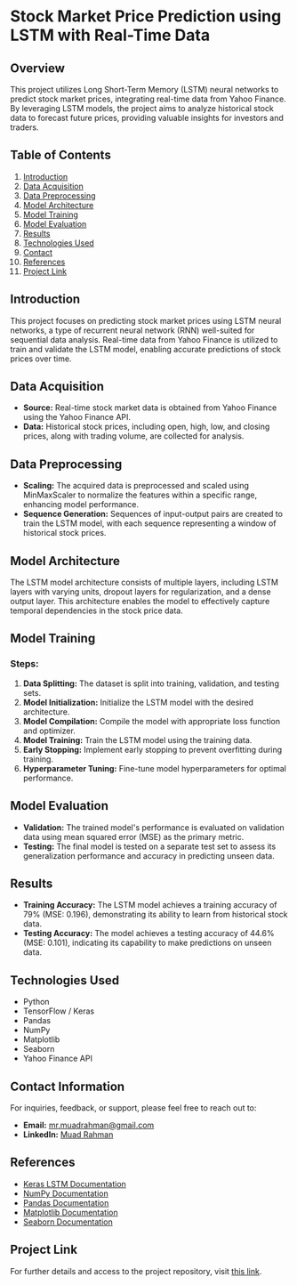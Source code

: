 # Stock Market Price Prediction using LSTM with Real-Time Data

## Overview

This project utilizes Long Short-Term Memory (LSTM) neural networks to predict stock market prices, integrating real-time data from Yahoo Finance. By leveraging LSTM models, the project aims to analyze historical stock data to forecast future prices, providing valuable insights for investors and traders.

## Table of Contents

1. [Introduction](#introduction)
2. [Data Acquisition](#data-acquisition)
3. [Data Preprocessing](#data-preprocessing)
4. [Model Architecture](#model-architecture)
5. [Model Training](#model-training)
6. [Model Evaluation](#model-evaluation)
7. [Results](#results)
8. [Technologies Used](#technologies-used)
9. [Contact](#contact)
10. [References](#references)
11. [Project Link](#project-link)

## Introduction

This project focuses on predicting stock market prices using LSTM neural networks, a type of recurrent neural network (RNN) well-suited for sequential data analysis. Real-time data from Yahoo Finance is utilized to train and validate the LSTM model, enabling accurate predictions of stock prices over time.

## Data Acquisition

- **Source:** Real-time stock market data is obtained from Yahoo Finance using the Yahoo Finance API.
- **Data:** Historical stock prices, including open, high, low, and closing prices, along with trading volume, are collected for analysis.

## Data Preprocessing

- **Scaling:** The acquired data is preprocessed and scaled using MinMaxScaler to normalize the features within a specific range, enhancing model performance.
- **Sequence Generation:** Sequences of input-output pairs are created to train the LSTM model, with each sequence representing a window of historical stock prices.

## Model Architecture

The LSTM model architecture consists of multiple layers, including LSTM layers with varying units, dropout layers for regularization, and a dense output layer. This architecture enables the model to effectively capture temporal dependencies in the stock price data.

## Model Training

### Steps:

1. **Data Splitting:** The dataset is split into training, validation, and testing sets.
2. **Model Initialization:** Initialize the LSTM model with the desired architecture.
3. **Model Compilation:** Compile the model with appropriate loss function and optimizer.
4. **Model Training:** Train the LSTM model using the training data.
5. **Early Stopping:** Implement early stopping to prevent overfitting during training.
6. **Hyperparameter Tuning:** Fine-tune model hyperparameters for optimal performance.

## Model Evaluation

- **Validation:** The trained model's performance is evaluated on validation data using mean squared error (MSE) as the primary metric.
- **Testing:** The final model is tested on a separate test set to assess its generalization performance and accuracy in predicting unseen data.

## Results

- **Training Accuracy:** The LSTM model achieves a training accuracy of 79% (MSE: 0.196), demonstrating its ability to learn from historical stock data.
- **Testing Accuracy:** The model achieves a testing accuracy of 44.6% (MSE: 0.101), indicating its capability to make predictions on unseen data.

## Technologies Used

- Python
- TensorFlow / Keras
- Pandas
- NumPy
- Matplotlib
- Seaborn
- Yahoo Finance API

## Contact Information

For inquiries, feedback, or support, please feel free to reach out to:
- **Email:** [mr.muadrahman@gmail.com](mailto:mr.muadrahman@gmail.com)
- **LinkedIn:** [Muad Rahman](https://www.linkedin.com/in/muadrahman/)

## References

- [Keras LSTM Documentation](https://keras.io/api/layers/recurrent_layers/lstm/)
- [NumPy Documentation](https://numpy.org/)
- [Pandas Documentation](https://pandas.pydata.org/)
- [Matplotlib Documentation](https://matplotlib.org/)
- [Seaborn Documentation](https://seaborn.pydata.org/)

## Project Link

For further details and access to the project repository, visit [this link](https://github.com/muadrahman/Stockmarket-prediction).
